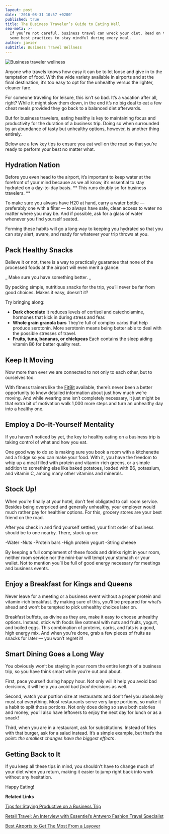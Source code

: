```yaml
---
layout: post
date: '2016-08-31 10:57 +0200'
published: true
title: The Business Traveler’s Guide to Eating Well
seo-meta: >-
  If you’re not careful, business travel can wreck your diet. Read on to for
  some best practices to stay mindful during every meal.
author: javier
subtitle: Business Travel Wellness
---
```

![Business traveler wellness]({{site.baseurl}}/blog-media/ffdc378d-cca4-4f10-bbb0-834643394dbf.png)

Anyone who travels knows how easy it can be to let loose and give in to the temptation of food. With the wide variety available in airports and at the final destination, it’s too easy to opt for the unhealthy versus the lighter, cleaner fare. 

For someone traveling for leisure, this isn’t so bad. It’s a vacation after all, right? While it might slow them down, in the end it’s no big deal to eat a few cheat meals provided they go back to a balanced diet afterwards.

But for business travelers, eating healthy is key to maintaining focus and productivity for the duration of a business trip. Doing so when surrounded by an abundance of tasty but unhealthy options, however, is another thing entirely. 

Below are a few key tips to ensure you eat well on the road so that you’re ready to perform your best no matter what. 

## Hydration Nation ##

Before you even head to the airport, it’s important to keep water at the forefront of your mind because as we all know, it’s essential to stay hydrated on a day-to-day basis. ** This runs doubly so for business travelers. **

To make sure you always have H20 at hand, carry a water bottle — preferably one with a filter — to always have safe, clean access to water no matter where you may be. And if possible, ask for a glass of water whenever you find yourself seated.

Forming these habits will go a long way to keeping you hydrated so that you can stay alert, aware, and ready for whatever your trip throws at you. 

## Pack Healthy Snacks ##

Believe it or not, there is a way to practically guarantee that none of the processed foods at the airport will even merit a glance: 

_ Make sure you have something better. _

By packing simple, nutritious snacks for the trip, you’ll never be far from good choices. Makes it easy, doesn’t it?

Try bringing along: 

- **Dark chocolate** It reduces levels of cortisol and catecholamine, hormones that kick in during stress and fear.
- **Whole grain granola bars** They’re full of complex carbs that help produce serotonin. More serotonin means being better able to deal with the possible stresses of travel.
- **Fruits, tuna, bananas, or chickpeas** Each contains the sleep aiding vitamin B6 for better quality rest.

## Keep It Moving ##

Now more than ever we are connected to not only to each other, but to ourselves too. 

With fitness trainers like the [FitBit](https://www.fitbit.com/eu) available, there’s never been a better opportunity to know detailed information about just how much we’re moving. And while wearing one isn’t completely necessary, it just might be that extra bit of motivation walk 1,000 more steps and turn an unhealthy day into a healthy one. 

## Employ a Do-It-Yourself Mentality ##

If you haven’t noticed by yet, the key to healthy eating on a business trip is taking control of what and how you eat. 

One good way to do so is making sure you book a room with a kitchenette and a fridge so you can make your food. With it, you have the freedom to whip up a meal filled with protein and vitamin-rich greens, or a simple addition to something else like baked potatoes, loaded with B6, potassium, and vitamin C, among many other vitamins and minerals.

## Stock Up! ##

When you’re finally at your hotel, don’t feel obligated to call room service. Besides being overpriced and generally unhealthy, your employer would much rather pay for healthier options. For this, grocery stores are your best friend on the road. 

After you check in and find yourself settled, your first order of business should be to one nearby. There, stock up on: 
 
-Water
-Nuts
-Protein bars
-High protein yogurt
-String cheese

By keeping a full complement of these foods and drinks right in your room, neither room service nor the mini-bar will tempt your stomach or your wallet. Not to mention you’ll be full of good energy necessary for meetings and business events. 

## Enjoy a Breakfast for Kings and Queens ##

Never leave for a meeting or a business event without a proper protein and vitamin-rich breakfast. By making sure of this, you’ll be prepared for what’s ahead and won’t be tempted to pick unhealthy choices later on.

Breakfast buffets, as divine as they are, make it easy to choose unhealthy options. Instead, stick with foods like oatmeal with nuts and fruits, yogurt, and boiled eggs. This combination of proteins, carbs, and fats is a good, high energy mix. And when you’re done, grab a few pieces of fruits as snacks for later — you won’t regret it! 

## Smart Dining Goes a Long Way ##

You obviously won’t be staying in your room the entire length of a business trip, so you have think smart while you’re out and about. 

First, pace yourself during happy hour. Not only will it help you avoid bad decisions, it will help you avoid bad _food_ decisions as well. 

Second, watch your portion size at restaurants and don’t feel you absolutely must eat everything. Most restaurants serve very large portions, so make it a habit to split those portions. Not only does doing so save both calories and money, you’ll also have leftovers to enjoy the next day for lunch or as a snack!

Third, when you are in a restaurant, ask for substitutions. Instead of fries with that burger, ask for a salad instead. It’s a simple example, but that’s the point: _the smallest changes have the biggest effects_ .

## Getting Back to It ##

If you keep all these tips in mind, you shouldn’t have to change much of your diet when you return, making it easier to jump right back into work without any hesitation. 

Happy Eating! 


**Related Links**

[Tips for Staying Productive on a Business Trip](http://travelperk.com/blog/productivity-hacks-while-traveling-for-business/)

[Retail Travel: An Interview with Essentiel’s Antwerp Fashion Travel Specialist](http://travelperk.com/blog/an-interview-with-essentiel-s-antwerp-fashion-travel-specialist/)

[Best Airports to Get The Most From a Layover](http://travelperk.com/blog/best-airports-to-get-the-most-from-a-layover/)
